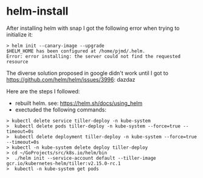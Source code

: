 # helm-install

After installing helm with snap I got the following error when trying to initialize it:  
```
> helm init --canary-image --upgrade
$HELM_HOME has been configured at /home/pjmd/.helm.
Error: error installing: the server could not find the requested resource
```
The diverse solution proposed in google didn't work until I got to 
https://github.com/helm/helm/issues/3996: dazdaz 

Here are the steps I followed:
* rebuilt helm. see: https://helm.sh/docs/using_helm 
* exectuded the following commands:  
```
> kubectl delete service tiller-deploy -n kube-system
>  kubectl delete pods tiller-deploy -n kube-system --force=true --timeout=0s
>  kubectl delete deployment tiller-deploy -n kube-system --force=true --timeout=0s
> kubectl -n kube-system delete deploy tiller-deploy
> cd ~/GoProjects/src/k8s.io/helm/bin
>  ./helm init --service-account default --tiller-image gcr.io/kubernetes-helm/tiller:v2.15.0-rc.1
>  kubectl -n kube-system get pods
```
